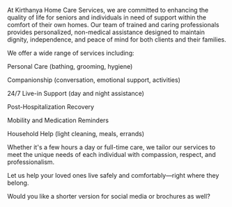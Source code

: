 At Kirthanya Home Care Services, we are committed to enhancing the quality of life for seniors and individuals in need of support within the comfort of their own homes. Our team of trained and caring professionals provides personalized, non-medical assistance designed to maintain dignity, independence, and peace of mind for both clients and their families.

We offer a wide range of services including:

Personal Care (bathing, grooming, hygiene)

Companionship (conversation, emotional support, activities)

24/7 Live-in Support (day and night assistance)

Post-Hospitalization Recovery

Mobility and Medication Reminders

Household Help (light cleaning, meals, errands)

Whether it's a few hours a day or full-time care, we tailor our services to meet the unique needs of each individual with compassion, respect, and professionalism.

Let us help your loved ones live safely and comfortably—right where they belong.

Would you like a shorter version for social media or brochures as well?








